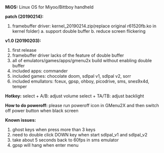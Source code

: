 **MiOS:**
  Linux OS for Miyoo/Bittboy handheld

**patch (20190214):**
  1. framebuffer driver: kernel_20190214.zip(replace original r61520fb.ko in kernel folder)
    a. support double buffer
    b. reduce screen flickering

**v1.0 (20190203):**
  1. first release
  2. framebuffer driver lacks of the feature of double buffer
  3. all of emulators/games/apps/gmenu2x build without enabling double buffer
  4. included apps: commander
  5. included games: chocolate doom, sdlpal v1, sdlpal v2, sorr
  6. included emullators: fceux, gpsp, ohboy, picodrive, sms, snes9x4d, temper

**Hotkey:**
  select + A/B: adjust volume
  select + TA/TB: adjust backlight

**How to do poweroff:**
  please run poweroff icon in GMenu2X and then switch off power button when black screen

**Known issues:**
  1. ghost keys when press more than 3 keys
  2. need to double click DOWN key when start sdlpal_v1 and sdlpal_v2
  3. take about 5 seconds back to 60fps in sms emulator
  4. gpsp will hang when enter menu
